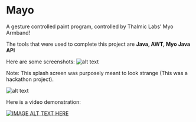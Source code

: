 # Mayo
A gesture controlled paint program, controlled by Thalmic Labs’ Myo Armband!

The tools that were used to complete this project are <b>Java, AWT, Myo Java API</b>


Here are some screenshots:
![alt text](https://raw.githubusercontent.com/nairboh/Mayo/master/src/gui/mayo.png "Splash")


Note: This splash screen was purposely meant to look strange (This was a hackathon project).


![alt text](https://raw.githubusercontent.com/nairboh/Mayo/master/image.jpg "Demo")


Here is a video demonstration:

[![IMAGE ALT TEXT HERE](https://img.youtube.com/vi/o-mH6ScYlmU/0.jpg)](https://www.youtube.com/watch?v=o-mH6ScYlmU)
